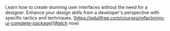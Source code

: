 Learn how to create stunning user interfaces without the need for a designer. Enhance your design skills from a developer's perspective with specific tactics and techniques.
[https://eduitfree.com/courses/refactoring-ui-complete-package](Watch now)
